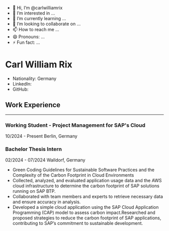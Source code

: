 - 👋 Hi, I’m @carlwilliamrix
- 👀 I’m interested in ...
- 🌱 I’m currently learning ...
- 💞️ I’m looking to collaborate on ...
- 📫 How to reach me ...
- 😄 Pronouns: ...
- ⚡ Fun fact: ...

# Carl William Rix 

- Nationality: Germany
- LinkedIn:
- GitHub:

## Work Experience

---

### Working Student - Project Management for SAP's Cloud
10/2024 - Present
Berlin, Germany

### Bachelor Thesis Intern 
02/2024 - 07/2024
Walldorf, Germany

- Green Coding Guidelines for Sustainable Software Practices and the Complexity of the Carbon Footprint in Cloud Environments
- Collected, analyzed, and evaluated application usage data and the AWS cloud infrastructure to determine the carbon footprint of SAP solutions running on SAP BTP.
- Collaborated with team members and experts to retrieve necessary data and ensure accuracy in analysis.
- Developed a simple cloud application using the SAP Cloud Application Programming (CAP) model to assess carbon impact.Researched and proposed strategies to reduce the carbon footprint of SAP applications, contributing to SAP’s commitment to sustainable development.
